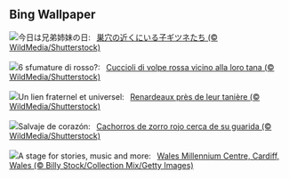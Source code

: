 ## Bing Wallpaper
![](https://www.bing.com/th?id=OHR.LittleFoxes_JA-JP4068111842_UHD.jpg&w=1000)今日は兄弟姉妹の日:&nbsp;&ensp;[巣穴の近くにいる子ギツネたち (© WildMedia/Shutterstock)](https://www.bing.com/th?id=OHR.LittleFoxes_JA-JP4068111842_UHD.jpg)
<br><br/>
![](https://www.bing.com/th?id=OHR.LittleFoxes_IT-IT0375371643_UHD.jpg&w=1000)6 sfumature di rosso?:&nbsp;&ensp;[Cuccioli di volpe rossa vicino alla loro tana (© WildMedia/Shutterstock)](https://www.bing.com/th?id=OHR.LittleFoxes_IT-IT0375371643_UHD.jpg)
<br><br/>
![](https://www.bing.com/th?id=OHR.LittleFoxes_FR-FR7823312506_UHD.jpg&w=1000)Un lien fraternel et universel:&nbsp;&ensp;[Renardeaux près de leur tanière (© WildMedia/Shutterstock)](https://www.bing.com/th?id=OHR.LittleFoxes_FR-FR7823312506_UHD.jpg)
<br><br/>
![](https://www.bing.com/th?id=OHR.LittleFoxes_ES-ES9657822321_UHD.jpg&w=1000)Salvaje de corazón:&nbsp;&ensp;[Cachorros de zorro rojo cerca de su guarida (© WildMedia/Shutterstock)](https://www.bing.com/th?id=OHR.LittleFoxes_ES-ES9657822321_UHD.jpg)
<br><br/>
![](https://www.bing.com/th?id=OHR.MillenniumCentre2025_EN-GB4834695501_UHD.jpg&w=1000)A stage for stories, music and more:&nbsp;&ensp;[Wales Millennium Centre, Cardiff, Wales (© Billy Stock/Collection Mix/Getty Images)](https://www.bing.com/th?id=OHR.MillenniumCentre2025_EN-GB4834695501_UHD.jpg)
<br><br/>
